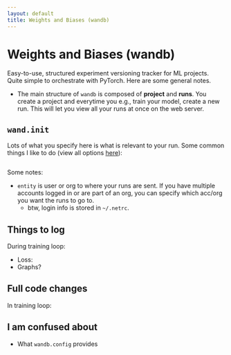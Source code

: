 ```yaml
---
layout: default
title: Weights and Biases (wandb)
---
```


# Weights and Biases (wandb)

Easy-to-use, structured experiment versioning tracker for ML projects. Quite simple to orchestrate with PyTorch. Here are some general notes. 

- The main structure of `wandb` is composed of **project** and **runs**. You create a project and everytime you e.g., train your model, create a new run. This will let you view all your runs at once on the web server. 


## `wand.init` 

Lots of what you specify here is what is relevant to your run. Some common things I like to do (view all options [here](https://docs.wandb.ai/ref/python/init)): 

```python

```

Some notes: 
- `entity` is user or org to where your runs are sent. If you have multiple accounts logged in or are part of an org, you can specify which acc/org you want the runs to go to. 
  - btw, login info is stored in `~/.netrc`. 


## Things to log 

During training loop: 
- Loss: 
- Graphs? 


## Full code changes 

In training loop: 


## I am confused about 

- What `wandb.config` provides 


